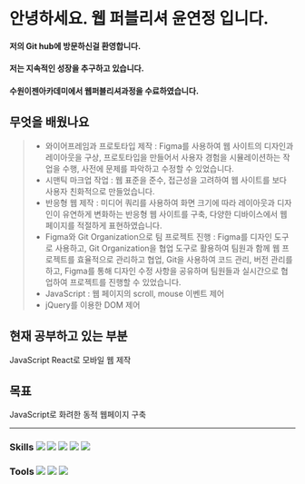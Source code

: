 # 안녕하세요. 웹 퍼블리셔 윤연정 입니다.

#### 저의 Git hub에 방문하신걸 환영합니다.
#### 저는 지속적인 성장을 추구하고 있습니다.
#### 수원이젠아카데미에서 웹퍼블리셔과정을 수료하였습니다.


## 무엇을 배웠나요

 >- 와이어프레임과 프로토타입 제작 : Figma를 사용하여 웹 사이트의 디자인과 레이아웃을 구상, 프로토타입을 만들어서 사용자 경험을 시뮬레이션하는 작업을 수행, 사전에 문제를 파악하고 수정할 수 있었습니다.
 >- 시맨틱 마크업 작업 : 웹 표준을 준수, 접근성을 고려하여 웹 사이트를 보다 사용자 친화적으로 만들었습니다.
 >- 반응형 웹 제작 : 미디어 쿼리를 사용하여 화면 크기에 따라 레이아웃과 디자인이 유연하게 변화하는 반응형 웹 사이트를 구축, 다양한 디바이스에서 웹 페이지를 적절하게 표현하였습니다.
> - Figma와 Git Organization으로 팀 프로젝트 진행 : Figma를 디자인 도구로 사용하고, Git Organization을 협업 도구로 활용하여 팀원과 함께 웹 프로젝트를 효율적으로 관리하고 협업, Git을 사용하여 코드 관리, 버전 관리를 하고, Figma를 통해 디자인 수정 사항을 공유하며 팀원들과 실시간으로 협업하여 프로젝트를 진행할 수 있었습니다.
 >- JavaScript : 웹 페이지의 scroll, mouse 이벤트 제어
> - jQuery를 이용한 DOM 제어

## 현재 공부하고 있는 부분
JavaScript
React로 모바일 웹 제작

## 목표
JavaScript로 화려한 동적 웹페이지 구축

 ----------

### Skills <img src="https://img.shields.io/badge/HTML5-E34F26?style=flat-square&logo=HTML5&logoColor=white"/> <img src="https://img.shields.io/badge/CSS3-1572B6?style=flat-square&logo=CSS3&logoColor=white"/> <img src="https://img.shields.io/badge/SASS-CC6699?style=flat-square&logo=SASS&logoColor=white"/> <img src="https://img.shields.io/badge/JavaScript-F7DF1E?style=flat-square&logo=JavaScript&logoColor=white"/> <img src="https://img.shields.io/badge/jQuery-0769AD?style=flat-square&logo=jQuery&logoColor=white"/>

### Tools <img src="https://img.shields.io/badge/Figma-F24E1E?style=flat-square&logo=Figma&logoColor=white"/> <img src="https://img.shields.io/badge/GitHub-181717?style=flat-square&logo=GitHub&logoColor=white"/> <img src="https://img.shields.io/badge/Git-F05032?style=flat-square&logo=Git&logoColor=white"/>

 
